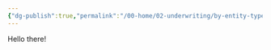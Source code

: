 ```yaml
---
{"dg-publish":true,"permalink":"/00-home/02-underwriting/by-entity-type/government-entity/","title":"Government Entity"}
---
```


Hello there!
